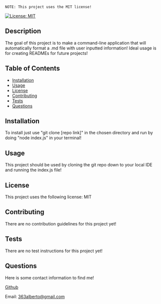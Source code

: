 
    NOTE: This project uses the MIT license!
[![License: MIT](https://img.shields.io/badge/License-MIT-yellow.svg)](https://opensource.org/licenses/MIT)
## Description
The goal of this project is to make a command-line application that will automatically format a .md file with user inputted information! Ideal usage is for creating READMEs for future projects! 
## Table of Contents
- [Installation](#installation)
- [Usage](#usage)
- [License](#license)
- [Contributing](#contributing)
- [Tests](#tests)
- [Questions](#Questions)
## Installation
To install just use "git clone [repo link]" in the chosen directory and run by doing "node index.js" in your terminal! 
## Usage
This project should be used by cloning the git repo down to your local IDE and running the index.js file!
## License
This project uses the following license: 
MIT
## Contributing
There are no contribution guidelines for this project yet! 
## Tests 
There are no test instructions for this project yet!
## Questions
Here is some contact information to find me! 

[Github](https://www.github.com/AlbertoJL3)

Email: 363alberto@gmail.com